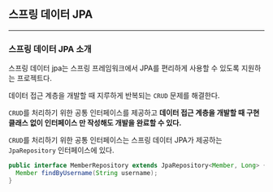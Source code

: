
## 스프링 데이터 JPA

---

### 스프링 데이터 JPA 소개

스프링 데이터 jpa는 스프링 프레임워크에서 JPA를 편리하게 사용할 수 있도록 지원하는 프로젝트다.

데이터 접근 계층을 개발할 때 지루하게 반복되는 `CRUD` 문제를 해결한다.

`CRUD`를 처리하기 위한 공통 인터페이스를 제공하고 **데이터 접근 계층을 개발할 때 구현 클래스 없이 인터페이스 만 작성해도 개발을 완료할 수 있다.**

`CRUD`를 처리하기 위한 공통 인터페이스는 스프링 데이터 JPA가 제공하는 `JpaRepository` 인터페이스에 있다.

```java
public interface MemberRepository extends JpaRepository<Member, Long> {
  Member findByUsername(String username);
}
```

